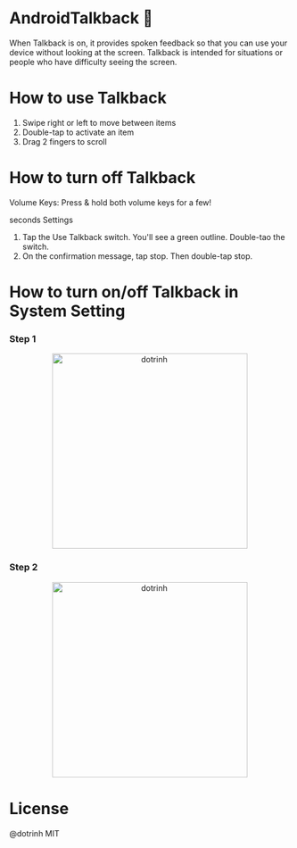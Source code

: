 # AndroidTalkback 🥰
When Talkback is on, it provides spoken feedback so that you can use your device without looking at the screen.
Talkback is intended for situations or people who have difficulty seeing the screen.

# How to use Talkback
1. Swipe right or left to move between items
2. Double-tap to activate an item
3. Drag 2 fingers to scroll

# How to turn off Talkback
Volume Keys: Press & hold both volume keys for a few!

seconds
Settings
1. Tap the Use Talkback switch. You'll see a green outline.
Double-tao the switch.
2. On the confirmation message, tap stop. Then double-tap
stop.

# How to turn on/off Talkback in System Setting
### Step 1
<p align="center">
  <img src="https://user-images.githubusercontent.com/8064517/160052900-ac382eb4-7883-489f-a6a9-ea10a0804d15.png" width="350" title="dotrinh">
</p>

### Step 2
<p align="center">
  <img src="https://user-images.githubusercontent.com/8064517/160053297-c448a1f8-5f17-4364-8097-84a699517af6.png" width="350" title="dotrinh">
</p>


# License
@dotrinh MIT
